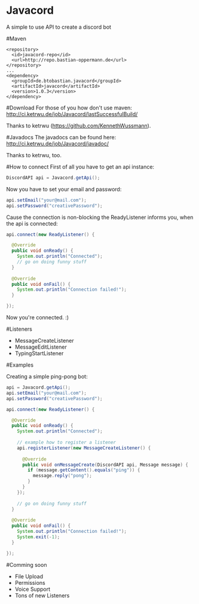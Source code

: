 # Javacord
A simple to use API to create a discord bot

#Maven
```
<repository>
  <id>javacord-repo</id>
  <url>http://repo.bastian-oppermann.de</url>
</repository>
...
<dependency>
  <groupId>de.btobastian.javacord</groupId>
  <artifactId>javacord</artifactId>
  <version>1.0.3</version>
</dependency>
```

#Download
For those of you how don't use maven: http://ci.ketrwu.de/job/Javacord/lastSuccessfulBuild/

Thanks to ketrwu (https://github.com/KennethWussmann).

#Javadocs
The javadocs can be found here: http://ci.ketrwu.de/job/Javacord/javadoc/

Thanks to ketrwu, too.

#How to connect
First of all you have to get an api instance:
```java
DiscordAPI api = Javacord.getApi();
```
Now you have to set your email and password:
```java
api.setEmail("your@mail.com");
api.setPassword("creativePassword");
```
Cause the connection is non-blocking the ReadyListener informs you, when the api is connected:
```java
api.connect(new ReadyListener() {

  @Override
  public void onReady() {
    System.out.println("Connected");
    // go on doing funny stuff
  }
  
  @Override
  public void onFail() {
    System.out.println("Connection failed!");
  }

});
```
Now you're connected. :)

#Listeners
- MessageCreateListener
- MessageEditListener
- TypingStartListener

#Examples

Creating a simple ping-pong bot:
```java
api = Javacord.getApi();
api.setEmail("your@mail.com");
api.setPassword("creativePassword");

api.connect(new ReadyListener() {

  @Override
  public void onReady() {
    System.out.println("Connected");
    
    // example how to register a listener
    api.registerListener(new MessageCreateListener() {
 
      @Override
      public void onMessageCreate(DiscordAPI api, Message message) {
        if (message.getContent().equals("ping")) {
          message.reply("pong");
        }
      }
    });
    
    // go on doing funny stuff
  }
  
  @Override
  public void onFail() {
    System.out.println("Connection failed!");
    System.exit(-1);
  }

});
```

#Comming soon

- File Upload
- Permissions
- Voice Support
- Tons of new Listeners
